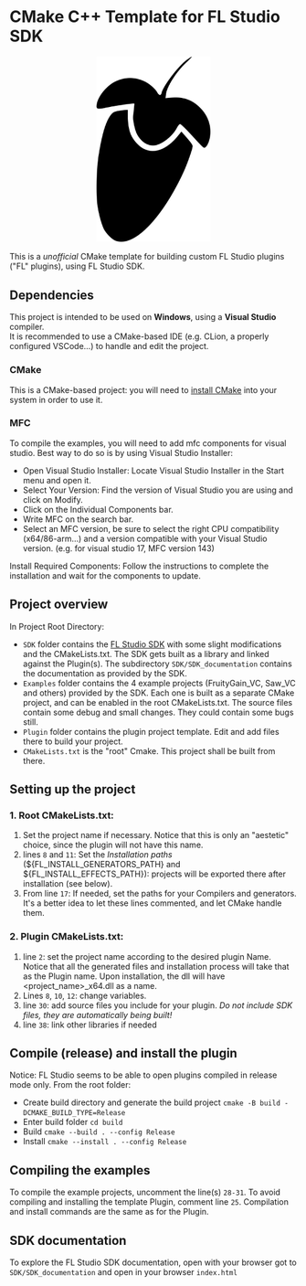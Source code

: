 # CMake C++ Template for FL Studio SDK


<p align="center">
    <img src="assets/fl_logo.png" width="200">
</p>

This is a *unofficial* CMake template for building custom FL Studio plugins ("FL" plugins), using FL Studio SDK. 

## Dependencies
This project is intended to be used on **Windows**, using a **Visual Studio** compiler. <br>
It is recommended to use a CMake-based IDE (e.g. CLion, a properly configured VSCode...) to handle and edit the project.

### CMake
This is a CMake-based project: you will need to [install CMake](https://cmake.org/download/) into your system in order to use it.

### MFC
To compile the examples, you will need to add mfc components for visual studio. Best way to do so is by using Visual Studio Installer:
- Open Visual Studio Installer: Locate Visual Studio Installer in the Start menu and open it.
- Select Your Version: Find the version of Visual Studio you are using and click on Modify.
- Click on the Individual Components bar.
- Write MFC on the search bar.
- Select an MFC version, be sure to select the right CPU compatibility (x64/86-arm...) and a version compatible with your Visual Studio version. (e.g. for visual studio 17, MFC version 143)

Install Required Components: Follow the instructions to complete the installation and wait for the components to update.

## Project overview
In Project Root Directory:
- `SDK` folder contains the [FL Studio SDK](https://www.image-line.com/developers/) with some slight modifications and the CMakeLists.txt.
The SDK gets built as a library and linked against the Plugin(s). The subdirectory `SDK/SDK_documentation` contains the documentation as provided by the SDK.
- `Examples` folder contains the 4 example projects (FruityGain_VC, Saw_VC and others) provided by the SDK. Each one is built as a separate CMake project, and 
can be enabled in the root CMakeLists.txt. The source files contain some debug and small changes. They could contain some bugs still. 
- `Plugin` folder contains the plugin project template. Edit and add files there to build your project.
- `CMakeLists.txt` is the "root" Cmake. This project shall be built from there.

## Setting up the project
### 1. Root CMakeLists.txt:
1. Set the project name if necessary. Notice that this is only an "aestetic" choice, since the plugin will not have this name.
2. lines `8` and `11`: Set the *Installation paths* (${FL_INSTALL_GENERATORS_PATH} and ${FL_INSTALL_EFFECTS_PATH}): projects will be exported there after installation (see below).
3. From line `17`: If needed, set the paths for your Compilers and generators. It's a better idea to let these lines commented, and let CMake handle them.

### 2. Plugin CMakeLists.txt:
1. line `2`: set the project name according to the desired plugin Name. Notice that all the generated files and installation process will take that as the Plugin name. Upon installation, the dll will have <project_name>_x64.dll as a name.
2. Lines `8`, `10`, `12`: change variables.
3. line `30`: add source files you include for your plugin. *Do not include SDK files, they are automatically being built!*
4. line `38`: link other libraries if needed

## Compile (release) and install the plugin
Notice: FL Studio seems to be able to open plugins compiled in release mode only.
From the root folder:
- Create build directory and generate the build project `cmake -B build -DCMAKE_BUILD_TYPE=Release` 
- Enter build folder `cd build`
- Build `cmake --build . --config Release`
- Install `cmake --install . --config Release`

## Compiling the examples
To compile the example projects, uncomment the line(s) `28-31`. To avoid compiling and installing the template Plugin, comment line `25`.
Compilation and install commands are the same as for the Plugin.

## SDK documentation
To explore the FL Studio SDK documentation, open with your browser got to `SDK/SDK_documentation` and open in your browser `index.html`
